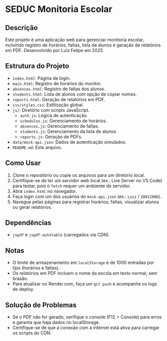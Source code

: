 # SEDUC Monitoria Escolar

## Descrição
Este projeto é uma aplicação web para gerenciar monitoria escolar, incluindo registro de horários, faltas, lista de alunos e geração de relatórios em PDF. Desenvolvido por Luiz Felipe em 2025.

## Estrutura do Projeto
- `index.html`: Página de login.
- `main.html`: Registro de horários do monitor.
- `absences.html`: Registro de faltas dos alunos.
- `students.html`: Lista de alunos com opção de copiar nomes.
- `reports.html`: Geração de relatórios em PDF.
- `css/styles.css`: Estilização global.
- `js/`: Diretório com scripts JavaScript.
  - `auth.js`: Lógica de autenticação.
  - `schedules.js`: Gerenciamento de horários.
  - `absences.js`: Gerenciamento de faltas.
  - `students.js`: Gerenciamento da lista de alunos.
  - `reports.js`: Geração de PDFs.
- `data/mock-api.json`: Dados de autenticação simulados.
- `README.md`: Este arquivo.

## Como Usar
1. Clone o repositório ou copie os arquivos para um diretório local.
2. Certifique-se de ter um servidor web local (ex.: Live Server no VS Code) para testar, pois o `fetch` requer um ambiente de servidor.
3. Abra `index.html` no navegador.
4. Faça login com um dos usuários do `mock-api.json` (ex.: `Luiz` / `28012006`).
5. Navegue pelas páginas para registrar horários, faltas, visualizar alunos ou gerar relatórios.

## Dependências
- `jspdf` e `jspdf-autotable` (carregados via CDN).

## Notas
- O limite de armazenamento em `localStorage` é de 1000 entradas por tipo (horários e faltas).
- Os relatórios em PDF incluem o nome da escola em texto normal, sem brasão.
- Para atualizar no Render.com, faça um `git push` e acompanhe os logs de deploy.

## Solução de Problemas
- Se o PDF não for gerado, verifique o console (F12 > Console) para erros e garanta que haja dados no localStorage.
- Certifique-se de que a conexão com a internet está ativa para carregar os scripts do CDN.

